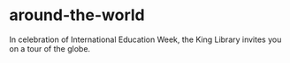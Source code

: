 # around-the-world
In celebration of International Education Week, the King Library invites you on a tour of the globe. 

